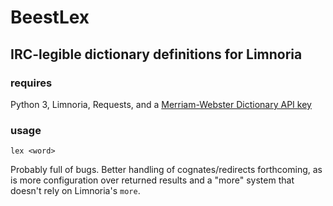 # BeestLex

## IRC-legible dictionary definitions for Limnoria

### requires

Python 3, Limnoria, Requests, and a [Merriam-Webster Dictionary API key](https://dictionaryapi.com)

### usage

```lex <word>```


Probably full of bugs. Better handling of cognates/redirects forthcoming,
as is more configuration over returned results and a "more" system that
doesn't rely on Limnoria's `more`.
